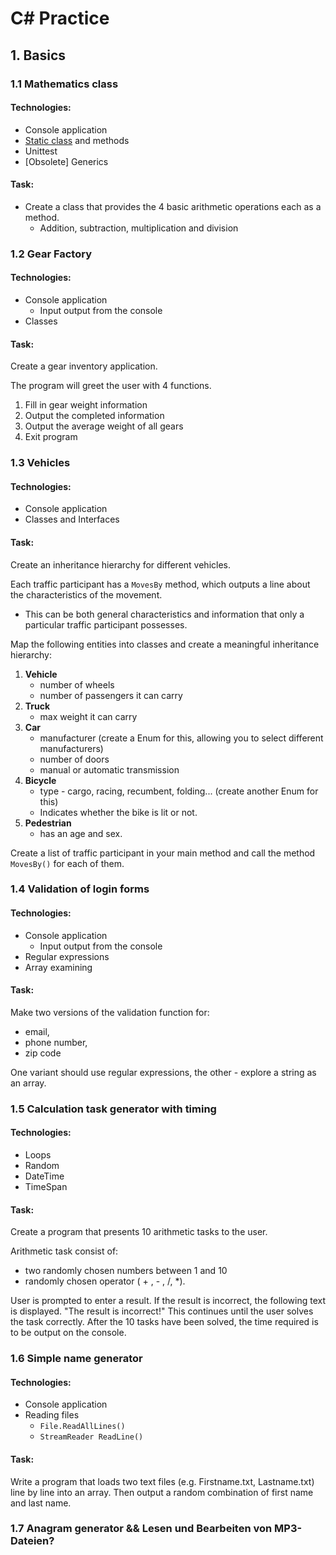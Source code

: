 ﻿# C# Practice


## 1. Basics

### 1.1 Mathematics class
#### Technologies:
- Console application
- [Static class](https://learn.microsoft.com/en-us/dotnet/csharp/programming-guide/classes-and-structs/static-classes-and-static-class-members) and methods
- Unittest
- \[Obsolete\] Generics

#### Task:
- Create a class that provides the 4 basic arithmetic operations 
each as a method.
    - Addition, subtraction, multiplication and division




### 1.2 Gear Factory

#### Technologies:
- Console application
  - Input output from the console
- Classes

#### Task:
Create a gear inventory application.

The program will greet the user with 4 functions.
1) Fill in gear weight information
2) Output the completed information
3) Output the average weight of all gears
4) Exit program




### 1.3 Vehicles

#### Technologies:
- Console application
- Classes and Interfaces

#### Task:
Create an inheritance hierarchy for different vehicles.

Each traffic participant has a `MovesBy` method, which outputs a line about 
the characteristics of the movement. 
- This can be both general characteristics and information that only a 
particular traffic participant possesses.

Map the following entities into classes and create a meaningful inheritance 
hierarchy:
1) **Vehicle**
   - number of wheels
   - number of passengers it can carry
2) **Truck**
   - max weight it can carry
3) **Car**
   - manufacturer (create a Enum for this, allowing you to select different manufacturers)
   - number of doors
   - manual or automatic transmission
4) **Bicycle**
   - type - cargo, racing, recumbent, folding... (create another Enum for this)
   - Indicates whether the bike is lit or not.
5) **Pedestrian**
   - has an age and sex.

Create a list of traffic participant in your main method and call the method `MovesBy()` 
for each of them.




### 1.4 Validation of login forms

#### Technologies:
- Console application
  - Input output from the console
- Regular expressions
- Array examining

#### Task:
Make two versions of the validation function for:
- email,
- phone number,
- zip code

One variant should use regular expressions, the other - explore a 
string as an array.




### 1.5 Calculation task generator with timing

#### Technologies:
- Loops
- Random
- DateTime
- TimeSpan

#### Task:
Create a program that presents 10 arithmetic tasks to the user.

Arithmetic task consist of:
- two randomly chosen numbers between 1 and 10 
- randomly chosen operator ( + , - , \/, \*).

User is  prompted to enter a result.
If the result is incorrect, the following text is displayed.
"The result is incorrect!"
This continues until the user solves the task correctly.
After the 10 tasks have been solved, the time required is to be output on the console.




### 1.6 Simple name generator

#### Technologies:
- Console application
- Reading files 
  - `File.ReadAllLines()`
  - `StreamReader ReadLine()`
  
#### Task:
Write a program that loads two text files (e.g. Firstname.txt, Lastname.txt) 
line by line into an array. Then output a random combination of first name and 
last name.




### 1.7 Anagram generator && Lesen und Bearbeiten von MP3- Dateien?
